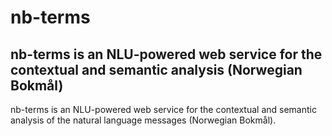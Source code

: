 # nb-terms
## nb-terms is an NLU-powered web service for the contextual and semantic analysis (Norwegian Bokmål)

nb-terms is an NLU-powered web service for the contextual and semantic analysis of the natural language messages (Norwegian Bokmål).
